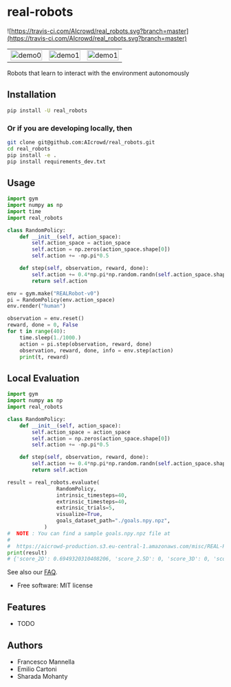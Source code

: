 # real-robots

![https://travis-ci.com/AIcrowd/real_robots.svg?branch=master](https://travis-ci.com/AIcrowd/real_robots.svg?branch=master)

<TABLE " width="100%" BORDER="0">
<TR>
<TD><img src="https://i.imgur.com/ORXaKBB.gif" alt="demo0" width="100%"></TD>
<TD><img src="https://i.imgur.com/w66lz4L.gif" alt="demo1" width="100%"></TD>
<TD><img src="https://i.imgur.com/oYARyZV.gif" alt="demo1" width="100%"></TD>
</TR>
</TABLE>

Robots that learn to interact with the environment autonomously

## Installation

```bash
pip install -U real_robots
```

### Or if you are developing locally, then

```bash
git clone git@github.com:AIcrowd/real_robots.git
cd real_robots
pip install -e .
pip install requirements_dev.txt

```

## Usage

```python
import gym
import numpy as np
import time
import real_robots

class RandomPolicy:
    def __init__(self, action_space):
        self.action_space = action_space
        self.action = np.zeros(action_space.shape[0])
        self.action += -np.pi*0.5

    def step(self, observation, reward, done):
        self.action += 0.4*np.pi*np.random.randn(self.action_space.shape[0])
        return self.action

env = gym.make("REALRobot-v0")
pi = RandomPolicy(env.action_space)
env.render("human")

observation = env.reset()
reward, done = 0, False
for t in range(40):
    time.sleep(1./1000.)
    action = pi.step(observation, reward, done)
    observation, reward, done, info = env.step(action)
    print(t, reward)
```

## Local Evaluation

```python
import gym
import numpy as np
import real_robots

class RandomPolicy:
    def __init__(self, action_space):
        self.action_space = action_space
        self.action = np.zeros(action_space.shape[0])
        self.action += -np.pi*0.5

    def step(self, observation, reward, done):
        self.action += 0.4*np.pi*np.random.randn(self.action_space.shape[0])
        return self.action

result = real_robots.evaluate(
                RandomPolicy,
                intrinsic_timesteps=40,
                extrinsic_timesteps=40,
                extrinsic_trials=5,
                visualize=True,
                goals_dataset_path="./goals.npy.npz",
            )
#  NOTE : You can find a sample goals.npy.npz file at
#
#  https://aicrowd-production.s3.eu-central-1.amazonaws.com/misc/REAL-Robots/goals.npy.npz
print(result)
# {'score_2D': 0.6949320310408206, 'score_2.5D': 0, 'score_3D': 0, 'score_total': 0.23164401034694018}
```

See also our [FAQ](https://github.com/AIcrowd/real_robots/blob/master/FAQ.md).  

-   Free software: MIT license

## Features

-   TODO

## Authors

-   Francesco Mannella
-   Emilio Cartoni
-   Sharada Mohanty
